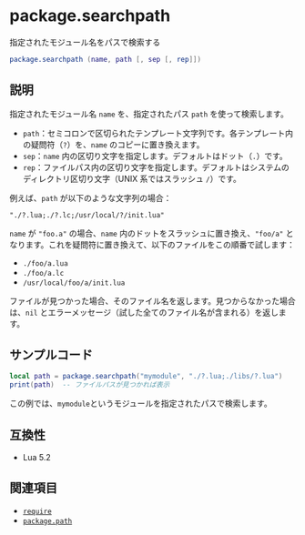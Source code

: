 # package.searchpath

指定されたモジュール名をパスで検索する

```lua
package.searchpath (name, path [, sep [, rep]])
```

## 説明

指定されたモジュール名 `name` を、指定されたパス `path` を使って検索します。

- `path`：セミコロンで区切られたテンプレート文字列です。各テンプレート内の疑問符（`?`）を、`name` のコピーに置き換えます。
- `sep`：`name` 内の区切り文字を指定します。デフォルトはドット（`.`）です。
- `rep`：ファイルパス内の区切り文字を指定します。デフォルトはシステムのディレクトリ区切り文字（UNIX 系ではスラッシュ `/`）です。

例えば、`path` が以下のような文字列の場合：

```
"./?.lua;./?.lc;/usr/local/?/init.lua"
```

`name` が `"foo.a"` の場合、`name` 内のドットをスラッシュに置き換え、`"foo/a"` となります。これを疑問符に置き換えて、以下のファイルをこの順番で試します：

- `./foo/a.lua`
- `./foo/a.lc`
- `/usr/local/foo/a/init.lua`

ファイルが見つかった場合、そのファイル名を返します。見つからなかった場合は、`nil` とエラーメッセージ（試した全てのファイル名が含まれる）を返します。

## サンプルコード

```lua
local path = package.searchpath("mymodule", "./?.lua;./libs/?.lua")
print(path)  -- ファイルパスが見つかれば表示
```

この例では、`mymodule`というモジュールを指定されたパスで検索します。

## 互換性

- Lua 5.2

## 関連項目

- [`require`](require.md)
- [`package.path`](path.md)